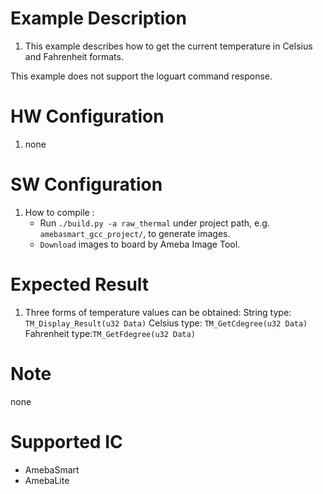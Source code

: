 # Example Description

1. This example describes how to get the current temperature in Celsius and Fahrenheit formats.

This example does not support the loguart command response.

# HW Configuration

1. none

# SW Configuration

1. How to compile :
    * Run `./build.py -a raw_thermal` under project path, e.g. `amebasmart_gcc_project/`, to generate images.
    * `Download` images to board by Ameba Image Tool.

# Expected Result

1. Three forms of temperature values can be obtained:
   String type: `TM_Display_Result(u32 Data)`
   Celsius type: `TM_GetCdegree(u32 Data)`
   Fahrenheit type:`TM_GetFdegree(u32 Data)`

# Note

none

# Supported IC

* AmebaSmart
* AmebaLite
